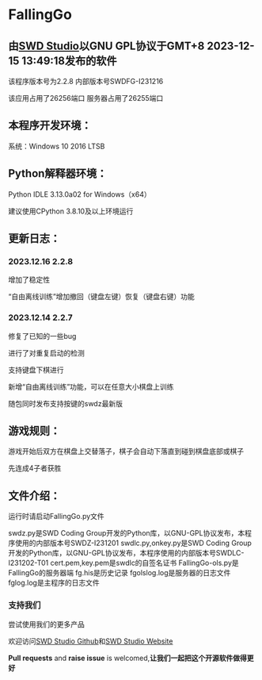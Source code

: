 # FallingGo 
## 由[SWD Studio](https://github.com/swdstudio "访问我们的github")以GNU GPL协议于GMT+8 2023-12-15 13:49:18发布的软件

该程序版本号为2.2.8 内部版本号SWDFG-I231216

该应用占用了26256端口  服务器占用了26255端口

## 本程序开发环境：
系统：Windows 10 2016 LTSB

## Python解释器环境：

Python IDLE 3.13.0a02 for Windows（x64）

建议使用CPython 3.8.10及以上环境运行

## 更新日志：
### 2023.12.16 2.2.8

增加了稳定性

“自由离线训练”增加撤回（键盘左键）恢复（键盘右键）功能

### 2023.12.14 2.2.7
修复了已知的一些bug

进行了对重复启动的检测

支持键盘下棋进行

新增“自由离线训练”功能，可以在任意大小棋盘上训练

随包同时发布支持按键的swdz最新版

## 游戏规则：

游戏开始后双方在棋盘上交替落子，棋子会自动下落直到碰到棋盘底部或棋子

先连成4子者获胜

## 文件介绍：
运行时请启动FallingGo.py文件

swdz.py是SWD Coding Group开发的Python库，以GNU-GPL协议发布，本程序使用的内部版本号SWDZ-I231201
swdlc.py,onkey.py是SWD Coding Group开发的Python库，以GNU-GPL协议发布，本程序使用的内部版本号SWDLC-I231202-T01
cert.pem,key.pem是swdlc的自签名证书
FallingGo-ols.py是FallingGo的服务器端
fg.his是历史记录
fgolslog.log是服务器的日志文件
fglog.log是主程序的日志文件

### 支持我们
尝试使用我们的更多产品

欢迎访问[SWD Studio Github](https://github.com/swdstudio "访问我们的github")和[SWD Studio Website](http://swd-go.ysepan.com"访问我们的国内下载站")

**Pull requests** and **raise issue** is welcomed,**让我们一起把这个开源软件做得更好**
